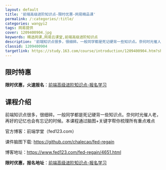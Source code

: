 ```yaml
---
layout: default
title: '前端高级进阶知识点-限时优惠-网易精品课'
permalink: /:categories/:title/
categories: wangyi2
tags: 网易提供
cover: 1209400904.jpg
keywords: 精选网课,网易云课堂,前端高级进阶知识点
description: '前端知识点很多，很细碎。一般同学都是死记硬背一些知识点。奈何时光催人老，再好的记忆也会有忘记的时候。本课程通过脑图+关键'
classid: 1209400904
targetlink: https://study.163.com/course/introduction/1209400904.htm?share=1&shareId=1025206652&utm_campaign=share&utm_medium=iphoneShare&utm_source=&utm_u=1025206652
---
```


## 限时特惠

**限时优惠，火速报名**：[前端高级进阶知识点-报名学习](https://study.163.com/course/introduction/1209400904.htm?share=1&shareId=1025206652&utm_campaign=share&utm_medium=iphoneShare&utm_source=&utm_u=1025206652)

## 课程介绍

前端知识点很多，很细碎。一般同学都是死记硬背一些知识点。奈何时光催人老，再好的记忆也会有忘记的时候。本课程通过脑图+关键字帮你梳理所有重点难点



官方博客：前端学堂（fed123.com）

课件脑图下载: https://github.com/chalecao/fed-regain

博客地址：https://www.fed123.com/fed-regain/4651.html

**限时优惠，报名地址**：[前端高级进阶知识点-报名学习](https://study.163.com/course/introduction/1209400904.htm?share=1&shareId=1025206652&utm_campaign=share&utm_medium=iphoneShare&utm_source=&utm_u=1025206652)

